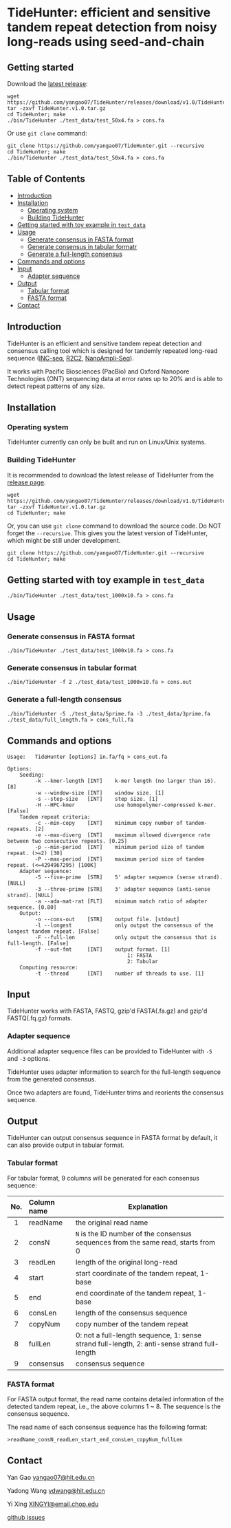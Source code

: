 # TideHunter: efficient and sensitive tandem repeat detection from noisy long-reads using seed-and-chain

## Getting started
Download the [latest release](https://github.com/yangao07/TideHunter/releases):
```
wget https://github.com/yangao07/TideHunter/releases/download/v1.0/TideHunter.v1.0.tar.gz
tar -zxvf TideHunter.v1.0.tar.gz
cd TideHunter; make
./bin/TideHunter ./test_data/test_50x4.fa > cons.fa
```
Or use `git clone` command:
```
git clone https://github.com/yangao07/TideHunter.git --recursive
cd TideHunter; make
./bin/TideHunter ./test_data/test_50x4.fa > cons.fa
```

## Table of Contents

- [Introduction](#introduction)
- [Installation](#install)
  - [Operating system](#os)
  - [Building TideHunter](#build)
- [Getting started with toy example in `test_data`](#start)
- [Usage](#usage)
  - [Generate consensus in FASTA format](#fasta_cons)
  - [Generate consensus in tabular formatr](#tab_cons)
  - [Generate a full-length consensus](#full_cons)
- [Commands and options](#cmd)
- [Input](#input)
  - [Adapter sequence](#adapter)
- [Output](#output)
  - [Tabular format](#tabular)
  - [FASTA format](#fasta)
- [Contact](#contact)

## <a name="introduction"></a>Introduction
TideHunter is an efficient and sensitive tandem repeat detection and
consensus calling tool which is designed for tandemly repeated
long-read sequence ([INC-seq](https://doi.org/10.1186/s13742-016-0140-7),
 [R2C2](https://doi.org/10.1073/pnas.1806447115), [NanoAmpli-Seq](https://doi.org/10.1093/gigascience/giy140)). 

It works with Pacific Biosciences (PacBio) and 
Oxford Nanopore Technologies (ONT) sequencing data at error rates 
up to 20% and is able to detect repeat patterns of any size.

## <a name="install"></a>Installation
### <a name="os"></a>Operating system
TideHunter currently can only be built and run on Linux/Unix systems.

### <a name="build"></a>Building TideHunter
It is recommended to download the latest release of TideHunter 
from the [release page](https://github.com/yangao07/TideHunter/releases).
```
wget https://github.com/yangao07/TideHunter/releases/download/v1.0/TideHunter.v1.0.tar.gz
tar -zxvf TideHunter.v1.0.tar.gz
cd TideHunter; make
```
Or, you can use `git clone` command to download the source code. Do NOT forget the `--recursive`.
This gives you the latest version of TideHunter, which might be still under development.
```
git clone https://github.com/yangao07/TideHunter.git --recursive
cd TideHunter; make
```

## <a name="start"></a>Getting started with toy example in `test_data`
```
./bin/TideHunter ./test_data/test_1000x10.fa > cons.fa
```

## <a name="usage"></a>Usage
### <a name="fasta_cons"></a>Generate consensus in FASTA format
```
./bin/TideHunter ./test_data/test_1000x10.fa > cons.fa
```
### <a name="tab_cons"></a>Generate consensus in tabular format
```
./bin/TideHunter -f 2 ./test_data/test_1000x10.fa > cons.out
```
### <a name="full_cons"></a>Generate a full-length consensus
```
./bin/TideHunter -5 ./test_data/5prime.fa -3 ./test_data/3prime.fa ./test_data/full_length.fa > cons_full.fa
```

## <a name="cmd"></a>Commands and options
```
Usage:   TideHunter [options] in.fa/fq > cons_out.fa

Options:
    Seeding:
         -k --kmer-length [INT]    k-mer length (no larger than 16). [8]
         -w --window-size [INT]    window size. [1]
         -s --step-size   [INT]    step size. [1]
         -H --HPC-kmer             use homopolymer-compressed k-mer. [False]
    Tandem repeat criteria:
         -c --min-copy    [INT]    minimum copy number of tandem-repeats. [2]
         -e --max-diverg  [INT]    maximum allowed divergence rate between two consecutive repeats. [0.25]
         -p --min-period  [INT]    minimum period size of tandem repeat. (>=2) [30]
         -P --max-period  [INT]    maximum period size of tandem repeat. (<=4294967295) [100K]
    Adapter sequence:
         -5 --five-prime  [STR]    5' adapter sequence (sense strand). [NULL]
         -3 --three-prime [STR]    3' adapter sequence (anti-sense strand). [NULL]
         -a --ada-mat-rat [FLT]    minimum match ratio of adapter sequence. [0.80]
    Output:
         -o --cons-out    [STR]    output file. [stdout]
         -l --longest              only output the consensus of the longest tandem repeat. [False]
         -F --full-len             only output the consensus that is full-length. [False]
         -f --out-fmt     [INT]    output format. [1]
                                       1: FASTA
                                       2: Tabular
    Computing resource:
         -t --thread      [INT]    number of threads to use. [1]

```

## <a name="input_output"></a>Input
TideHunter works with FASTA, FASTQ, gzip'd FASTA(.fa.gz) and gzip'd FASTQ(.fq.gz) formats.

### <a name="adapter"></a>Adapter sequence
Additional adapter sequence files can be provided to TideHunter with `-5` and `-3` options.

TideHunter uses adapter information to search for the full-length sequence from the generated consensus.

Once two adapters are found, TideHunter trims and reorients the consensus sequence.

## <a name="output"></a>Output
TideHunter can output consensus sequence in FASTA format by default, 
it can also provide output in tabular format.

### <a name="tabular"></a>Tabular format
For tabular format, 9 columns will be generated for each consensus sequence:

| No. | Column name | Explanation | 
|:---:|   :---      | ---        |
|  1  | readName    | the original read name |
|  2  | consN       | `N` is the ID number of the consensus sequences from the same read, starts from 0 |
|  3  | readLen     | length of the original long-read |
|  4  | start       | start coordinate of the tandem repeat, 1-base |
|  5  | end         | end coordinate of the tandem repeat, 1-base |
|  6  | consLen     | length of the consensus sequence |
|  7  | copyNum     | copy number of the tandem repeat |
|  8  | fullLen     | 0: not a full-length sequence, 1: sense strand full-length, 2: anti-sense strand full-length |
|  9  | consensus   | consensus sequence |

### <a name="fasta"></a>FASTA format
For FASTA output format, the read name contains detailed information of the detected tandem repeat, 
i.e., the above columns 1 ~ 8.
The sequence is the consensus sequence.

The read name of each consensus sequence has the following format:
```
>readName_consN_readLen_start_end_consLen_copyNum_fullLen
```

## <a name="contact"></a>Contact
Yan Gao yangao07@hit.edu.cn

Yadong Wang ydwang@hit.edu.cn

Yi Xing XINGYI@email.chop.edu

[github issues](https://github.com/yangao07/TideHunter/issues)
